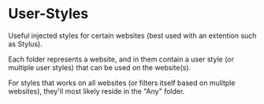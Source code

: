 # User-Styles
Useful injected styles for certain websites (best used with an extention such as Stylus).

Each folder represents a website, and in them contain a user style (or multiple user styles) that can be used on the website(s).

For styles that works on all websites (or filters itself based on mulitple websites), they'll most likely reside in the "Any" folder.
